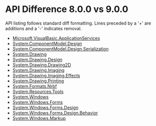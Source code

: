 # API Difference 8.0.0 vs 9.0.0

API listing follows standard diff formatting.
Lines preceded by a '+' are additions and a '-' indicates removal.

* [Microsoft.VisualBasic.ApplicationServices](9.0.0_Microsoft.VisualBasic.ApplicationServices.md)
* [System.ComponentModel.Design](9.0.0_System.ComponentModel.Design.md)
* [System.ComponentModel.Design.Serialization](9.0.0_System.ComponentModel.Design.Serialization.md)
* [System.Drawing](9.0.0_System.Drawing.md)
* [System.Drawing.Design](9.0.0_System.Drawing.Design.md)
* [System.Drawing.Drawing2D](9.0.0_System.Drawing.Drawing2D.md)
* [System.Drawing.Imaging](9.0.0_System.Drawing.Imaging.md)
* [System.Drawing.Imaging.Effects](9.0.0_System.Drawing.Imaging.Effects.md)
* [System.Drawing.Printing](9.0.0_System.Drawing.Printing.md)
* [System.Formats.Nrbf](9.0.0_System.Formats.Nrbf.md)
* [System.Resources.Tools](9.0.0_System.Resources.Tools.md)
* [System.Windows](9.0.0_System.Windows.md)
* [System.Windows.Forms](9.0.0_System.Windows.Forms.md)
* [System.Windows.Forms.Design](9.0.0_System.Windows.Forms.Design.md)
* [System.Windows.Forms.Design.Behavior](9.0.0_System.Windows.Forms.Design.Behavior.md)
* [System.Windows.Markup](9.0.0_System.Windows.Markup.md)

